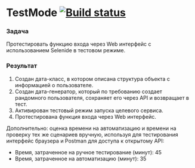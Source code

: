 # TestMode [![Build status](https://ci.appveyor.com/api/projects/status/02kr3kk6l94wgr7a?svg=true)](https://ci.appveyor.com/project/ks1109b/testmode)

### Задача

Протестировать функцию входа через Web интерфейс с использованием Selenide в тестовом режиме.

### Результат

1. Создан дата-класс, в котором описана структура объекта с информацией о пользователе.
1. Создан дата-генератор, который по требованию создает рандомного пользователя, сохраняет его через API и возвращает в тест.
1. Активирован тестовый режим запуска целевого сервиса.
1. Протестирована функция входа через Web интерфейс.

Дополнительно: оценка времени на автоматизацию и времени на проверку тех же сценариев вручную, используя для тестирования интерфейс браузера и Postman для доступа к открытому API:
* Время, затраченное на ручное тестирование (минут): 45
* Время, затраченное на автоматизацию (минут): 35